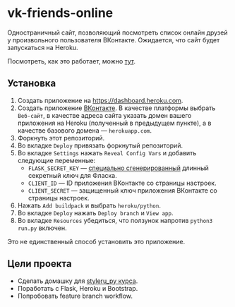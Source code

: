 # vk-friends-online
Одностраничный сайт, позволяющий посмотреть список онлайн друзей у произвольного пользователя ВКонтакте.
Ожидается, что сайт будет запускаться на Heroku.

Посмотреть, как это работает, можно [тут](https://vk-friends-online.herokuapp.com/).
 ## Установка
 1. Создать приложение на https://dashboard.heroku.com.
 2. Создать приложение [ВКонтакте](https://vk.com/editapp?act=create). В качестве платформы выбрать `Веб-сайт`, в качестве адреса сайта указать домен вашего приложения на Heroku (полученный в предыдущем пункте), а в качестве базового домена — `herokuapp.com`.
 2. Форкнуть этот репозиторий.
 3. Во вкладке `Deploy` привязать форкнутый репозиторий.
 4. Во вкладке `Settings` нажать `Reveal Config Vars` и добавить следующие переменные:
    - `FLASK_SECRET_KEY` — [специально сгенерированный](https://www.random.org/passwords/) длинный секретный ключ для Фласка.
    - `CLIENT_ID` — ID приложения ВКонтакте со страницы настроек.
    - `CLIENT_SECRET` — защищенный ключ приложения ВКонтакте со страницы настроек.
 5. Нажать `Add buildpack` и выбрать `heroku/python`.
 6. Во вкладке `Deploy` нажать `Deploy branch` и `View app`.
 7. Во вкладке `Resources` убедиться, что ползунок напротив `python3 run.py` включен.
 
 Это не единственный способ установить это приложение.
 
 ## Цели проекта
 - Сделать домашку для [styleru_py курса](http://melevir.com/things/python_styleru/).
 - Поработать с Flask, Heroku и Bootstrap.
 - Попробовать feature branch workflow.
